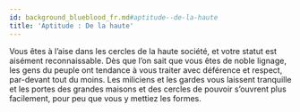 ```yaml
---
id: background_blueblood_fr.md#aptitude--de-la-haute
title: 'Aptitude : De la haute'
---
```


Vous êtes à l’aise dans les cercles de la haute société, et votre statut est aisément reconnaissable. Dès que l’on sait que vous êtes de noble lignage, les gens du peuple ont tendance à vous traiter avec déférence et respect, par-devant tout du moins. Les miliciens et les gardes vous laissent tranquille et les portes des grandes maisons et des cercles de pouvoir s’ouvrent plus facilement, pour peu que vous y mettiez les formes.

